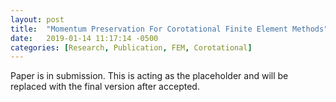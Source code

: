 ```yaml
---
layout: post
title:  "Momentum Preservation For Corotational Finite Element Methods"
date:   2019-01-14 11:17:14 -0500
categories: [Research, Publication, FEM, Corotational]
---
```

Paper is in submission. This is acting as the placeholder and will be replaced with the final version after accepted.
